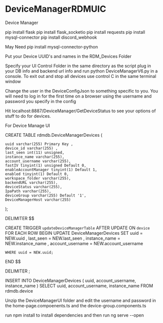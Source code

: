 # DeviceManagerRDMUIC
Device Manager

pip install flask
pip install flask_socketio
pip install requests
pip install mysql-connector
pip install discord_webhook

May Need
pip install mysql-connector-python

Put your Device UUID's and names in the RDM_Devices Folder 

Specify your UI Control Folder in the same directory as the script plug in your DB info and backend url info and run python DeviceManagerV6.py in a console. To exit out and stop all devices use control C in the same terminal window

Change the user in the DeviceConfigJson to something specific to you. 
You will need to log in for the first time on a browser using the username and password you specify in the config

Hit localhost:8887/DeviceManager/GetDeviceStatus to see your options of stuff to do for devices. 

For Device Manage UI


CREATE TABLE rdmdb.DeviceManagerDevices (

    uuid varchar(255) Primary Key ,
    device_id varchar(255) ,
    last_seen int(11) unsigned,
    instance_name varchar(255),
    account_username varchar(255),
    fastIV tinyint(1) unsigned Default 0,
    enableAccountManager tinyint(1) Default 1,
    enabled tinyint(1) Default 0,
    workspace_folder varchar(255),
    backendURL varchar(255),
    deviceStatus varchar(255),
    IpaPath varchar(255),
    deviceGroup varchar(255) Default '1',
    DeviceManagerHost varchar(255)
    

);

DELIMITER $$         

CREATE TRIGGER `updateDeviceManagerTable` AFTER UPDATE ON `device` FOR EACH ROW
BEGIN
    UPDATE  DeviceManagerDevices
    SET  uuid = NEW.uuid
       , last_seen = NEW.last_seen
       , instance_name = NEW.instance_name
       , account_username = NEW.account_username
       
    WHERE uuid = NEW.uuid;    
END $$

DELIMITER ;

INSERT INTO DeviceManagerDevices ( 
      uuid, 
      account_username,
      instance_name
       ) 
SELECT uuid, 
       account_username, 
       instance_name
FROM rdmdb.device


Unzip the DeviceManagerUI folder and edit the username and password in the home-page.compoenents.ts and the device-group.components.ts

run npm install to install dependencies and then run ng serve --open 

